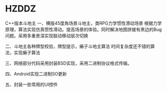 # HZDDZ
C++版本斗地主
一、横版45度角场景斗地主，类RPG力学惯性滑动场景
根据力学原理，算法实现仿真惯性滑动。提高场景的体验。同时解决地图拼接有黑边的Bug问题。采用多重景深实现联动移动层次切换

二、斗地主各种牌型校验，牌型提示，癞子斗地主算法
时间复杂度还不错的算法，实现癞子算法

三、网络部分代码采用封装BSD实现，采用二进制协议格式传输。

四、Android实现二进制SO更新

五、封装一些常用的UI控件
